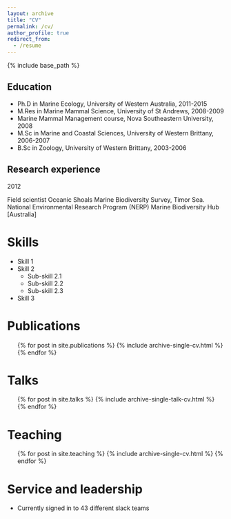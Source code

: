 ```yaml
---
layout: archive
title: "CV"
permalink: /cv/
author_profile: true
redirect_from:
  - /resume
---
```


{% include base_path %}

Education
------
* Ph.D in Marine Ecology, University of Western Australia, 2011-2015
* M.Res in Marine Mammal Science, University of St Andrews, 2008-2009
* Marine Mammal Management course, Nova Southeastern University, 2008
* M.Sc in Marine and Coastal Sciences, University of Western Brittany, 2006-2007
* B.Sc in Zoology, University of Western Brittany, 2003-2006

Research experience
-----
<a class="cvyear"> 2012</a>

Field scientist
Oceanic Shoals Marine Biodiversity Survey, Timor Sea.
National Environmental Research Program (NERP) Marine Biodiversity Hub [Australia]

Skills
======
* Skill 1
* Skill 2
  * Sub-skill 2.1
  * Sub-skill 2.2
  * Sub-skill 2.3
* Skill 3

Publications
======
  <ul>{% for post in site.publications %}
    {% include archive-single-cv.html %}
  {% endfor %}</ul>

Talks
======
  <ul>{% for post in site.talks %}
    {% include archive-single-talk-cv.html %}
  {% endfor %}</ul>

Teaching
======
  <ul>{% for post in site.teaching %}
    {% include archive-single-cv.html %}
  {% endfor %}</ul>

Service and leadership
======
* Currently signed in to 43 different slack teams
